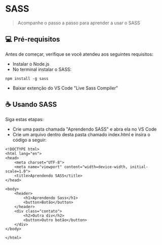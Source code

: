 # SASS

> Acompanhe o passo a passo para aprender a usar o SASS

## 💻 Pré-requisitos

Antes de começar, verifique se você atendeu aos seguintes requisitos:

- Instalar o Node.js
- No terminal instalar o SASS:
```
npm install -g sass
```
- Baixar extenção do VS Code "Live Sass Compiler"

## ☕ Usando SASS

Siga estas etapas:

- Crie uma pasta chamada "Aprendendo SASS" e abra ela no VS Code
- Crie um arquivo dentro desta pasta chamado index.html e insira o código a seguir:
```
<!DOCTYPE html>
<html lang="en">
<head>
    <meta charset="UTF-8">
    <meta name="viewport" content="width=device-width, initial-scale=1.0">
    <title>Aprendendo SASS</title>
</head>

<body>
    <header>
        <h1>Aprendendo Sass</h1>
        <button>Botão</button>
    </header>
    <div class="contato">
        <h2>Outra div</h2>
        <button>Outro botão</button>
    </div>
</body>

</html>
```
